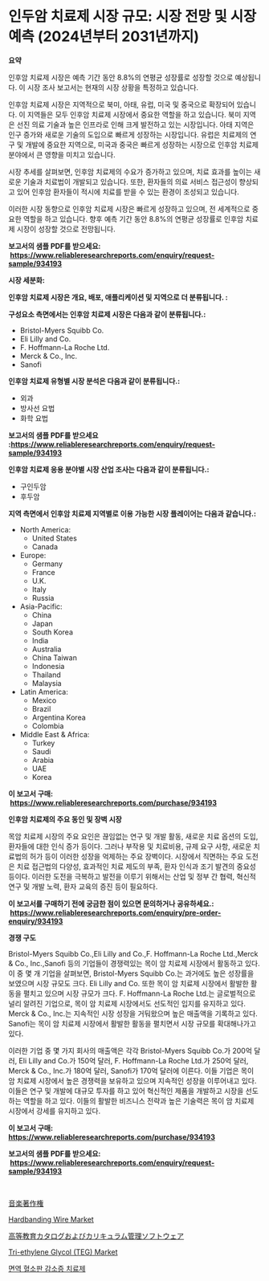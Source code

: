 <p><h1>인두암 치료제 시장 규모: 시장 전망 및 시장 예측 (2024년부터 2031년까지)</h1></p><p><strong>요약</strong></p>
<p><p>인후암 치료제 시장은 예측 기간 동안 8.8%의 연평균 성장률로 성장할 것으로 예상됩니다. 이 시장 조사 보고서는 현재의 시장 상황을 특정하고 있습니다.</p><p>인후암 치료제 시장은 지역적으로 북미, 아태, 유럽, 미국 및 중국으로 확장되어 있습니다. 이 지역들은 모두 인후암 치료제 시장에서 중요한 역할을 하고 있습니다. 북미 지역은 선진 의료 기술과 높은 인프라로 인해 크게 발전하고 있는 시장입니다. 아태 지역은 인구 증가와 새로운 기술의 도입으로 빠르게 성장하는 시장입니다. 유럽은 치료제의 연구 및 개발에 중요한 지역으로, 미국과 중국은 빠르게 성장하는 시장으로 인후암 치료제 분야에서 큰 영향을 미치고 있습니다.</p><p>시장 추세를 살펴보면, 인후암 치료제의 수요가 증가하고 있으며, 치료 효과를 높이는 새로운 기술과 치료법이 개발되고 있습니다. 또한, 환자들의 의료 서비스 접근성이 향상되고 있어 인후암 환자들이 적시에 치료를 받을 수 있는 환경이 조성되고 있습니다.</p><p>이러한 시장 동향으로 인후암 치료제 시장은 빠르게 성장하고 있으며, 전 세계적으로 중요한 역할을 하고 있습니다. 향후 예측 기간 동안 8.8%의 연평균 성장률로 인후암 치료제 시장이 성장할 것으로 전망됩니다.</p></p>
<p><strong>보고서의 샘플 PDF를 받으세요: &nbsp;<a href="https://www.reliableresearchreports.com/enquiry/request-sample/934193">https://www.reliableresearchreports.com/enquiry/request-sample/934193</a></strong></p>
<p><strong>시장 세분화:</strong></p>
<p><strong> 인후암 치료제 시장은 개요, 배포, 애플리케이션 및 지역으로 더 분류됩니다. :</strong></p>
<p><strong>구성요소 측면에서는 인후암 치료제 시장은 다음과 같이 분류됩니다.:</strong></p>
<p><ul><li>Bristol-Myers Squibb Co.</li><li>Eli Lilly and Co.</li><li>F. Hoffmann-La Roche Ltd.</li><li>Merck & Co., Inc.</li><li>Sanofi</li></ul></p>
<p><strong> 인후암 치료제 유형별 시장 분석은 다음과 같이 분류됩니다.:</strong></p>
<p><ul><li>외과</li><li>방사선 요법</li><li>화학 요법</li></ul></p>
<p><strong>보고서의 샘플 PDF를 받으세요 :<a href="https://www.reliableresearchreports.com/enquiry/request-sample/934193">https://www.reliableresearchreports.com/enquiry/request-sample/934193</a></strong></p>
<p><strong> 인후암 치료제 응용 분야별 시장 산업 조사는 다음과 같이 분류됩니다.:</strong></p>
<p><ul><li>구인두암</li><li>후두암</li></ul></p>
<p><strong>지역 측면에서 인후암 치료제 지역별로 이용 가능한 시장 플레이어는 다음과 같습니다.:</strong></p>
<p><ul>
    <li>
        North America:
        <ul>
            <li>United States</li>
            <li>Canada</li>
        </ul>
    </li>
    <li>
        Europe:
        <ul>
            <li>Germany</li>
            <li>France</li>
            <li>U.K.</li>
            <li>Italy</li>
            <li>Russia</li>
        </ul>
    </li>
    <li>
        Asia-Pacific:
        <ul>
            <li>China</li>
            <li>Japan</li>
            <li>South Korea</li>
            <li>India</li>
            <li>Australia</li>
            <li>China Taiwan</li>
            <li>Indonesia</li>
            <li>Thailand</li>
            <li>Malaysia</li>
        </ul>
    </li>
    <li>
        Latin America:
        <ul>
            <li>Mexico</li>
            <li>Brazil</li>
            <li>Argentina Korea</li>
            <li>Colombia</li>
        </ul>
    </li>
    <li>
        Middle East & Africa:
        <ul>
            <li>Turkey</li>
            <li>Saudi</li>
            <li>Arabia</li>
            <li>UAE</li>
            <li>Korea</li>
        </ul>
    </li>
    </ul></p>
<p><strong>이 보고서 구매: &nbsp;<a href="https://www.reliableresearchreports.com/purchase/934193">https://www.reliableresearchreports.com/purchase/934193</a></strong></p>
<p><strong>인후암 치료제의 주요 동인 및 장벽 시장</strong></p>
<p><p>목암 치료제 시장의 주요 요인은 끊임없는 연구 및 개발 활동, 새로운 치료 옵션의 도입, 환자들에 대한 인식 증가 등이다. 그러나 부작용 및 치료비용, 규제 요구 사항, 새로운 치료법의 허가 등이 이러한 성장을 억제하는 주요 장벽이다. 시장에서 직면하는 주요 도전은 치료 접근법의 다양성, 효과적인 치료 제도의 부족, 환자 인식과 조기 발견의 중요성 등이다. 이러한 도전을 극복하고 발전을 이루기 위해서는 산업 및 정부 간 협력, 혁신적 연구 및 개발 노력, 환자 교육의 증진 등이 필요하다.</p></p>
<p><strong>이 보고서를 구매하기 전에 궁금한 점이 있으면 문의하거나 공유하세요.: &nbsp;<a href="https://www.reliableresearchreports.com/enquiry/pre-order-enquiry/934193">https://www.reliableresearchreports.com/enquiry/pre-order-enquiry/934193</a></strong></p>
<p><strong>경쟁 구도</strong></p>
<p><p>Bristol-Myers Squibb Co.,Eli Lilly and Co.,F. Hoffmann-La Roche Ltd.,Merck & Co., Inc.,Sanofi 등의 기업들이 경쟁력있는 목이 암 치료제 시장에서 활동하고 있다. 이 중 몇 개 기업을 살펴보면, Bristol-Myers Squibb Co.는 과거에도 높은 성장률을 보였으며 시장 규모도 크다. Eli Lilly and Co. 또한 목이 암 치료제 시장에서 활발한 활동을 펼치고 있으며 시장 규모가 크다. F. Hoffmann-La Roche Ltd.는 글로벌적으로 널리 알려진 기업으로, 목이 암 치료제 시장에서도 선도적인 입지를 유지하고 있다. Merck & Co., Inc.는 지속적인 시장 성장을 거둬왔으며 높은 매출액을 기록하고 있다. Sanofi는 목이 암 치료제 시장에서 활발한 활동을 펼치면서 시장 규모를 확대해나가고 있다.</p><p>이러한 기업 중 몇 가지 회사의 매출액은 각각 Bristol-Myers Squibb Co.가 200억 달러, Eli Lilly and Co.가 150억 달러, F. Hoffmann-La Roche Ltd.가 250억 달러, Merck & Co., Inc.가 180억 달러, Sanofi가 170억 달러에 이른다. 이들 기업은 목이 암 치료제 시장에서 높은 경쟁력을 보유하고 있으며 지속적인 성장을 이루어내고 있다. 이들은 연구 및 개발에 대규모 투자를 하고 있어 혁신적인 제품을 개발하고 시장을 선도하는 역할을 하고 있다. 이들의 활발한 비즈니스 전략과 높은 기술력은 목이 암 치료제 시장에서 강세를 유지하고 있다.</p></p>
<p><strong>이 보고서 구매: &nbsp; <a href="https://www.reliableresearchreports.com/purchase/934193">https://www.reliableresearchreports.com/purchase/934193</a></strong></p>
<p><strong>보고서의 샘플 PDF를 받으세요: &nbsp;<a href="https://www.reliableresearchreports.com/enquiry/request-sample/934193">https://www.reliableresearchreports.com/enquiry/request-sample/934193</a></strong><strong></strong></p>
<p>&nbsp;</p>
<p><p><a href="https://github.com/joaejkdzgyljvo6/Market-Research-Report-List-1/blob/main/2906297184336.md">音楽著作権</a></p><p><a href="https://view.publitas.com/reportprime-1/hardbanding-wire-market-size-furnishes-valuable-information-encompassing-market-share-market-trends-and-projections-spanning-from-2024-to-2031/">Hardbanding Wire Market</a></p><p><a href="https://github.com/ppmazlotr77499/Market-Research-Report-List-1/blob/main/9502195184335.md">高等教育カタログおよびカリキュラム管理ソフトウェア</a></p><p><a href="https://issuu.com/reportprime-2/docs/tri-ethylene-glycol-teg-market-size-2030.pptx">Tri-ethylene Glycol (TEG) Market</a></p><p><a href="https://github.com/vsap75a286l/Market-Research-Report-List-1/blob/main/6372343184361.md">면역 혈소판 감소증 치료제</a></p></p>